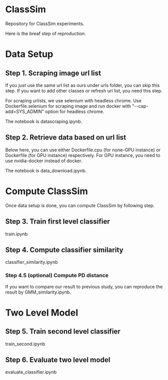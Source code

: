 # ClassSim
Repository for ClassSim experiments.

Here is the breaf step of reproduction.


# Data Setup

## Step 1. Scraping image url list


If you just use the same url list as ours under urls folder, you can skip this step.
If you want to add other classes or refresh url list, you need this step.

For scraping urlists, we use selenium with headless chrome.
Use Dockerfile.selenium for scraping image and run docker with "--cap-add=SYS_ADMIN" option for headless chrome.

The notebook is datascraping.ipynb.


## Step 2. Retrieve data based on url list

Below here, you can use either Dockerfile.cpu (for none-GPU instance) or Dockerfile (for GPU instance) respectively. For GPU instance, you need to use nvidia-docker instead of docker.

The notebook is data_download.ipynb.


# Compute ClassSim

Once data setup is done, you can compute ClassSim by following step.


## Step 3. Train first level classifier

train.ipynb


## Step 4. Compute classifier similarity

classifier_similarity.ipynb


### Step 4.5 (optional) Compute PD distance

If you want to compare our result to previous study, you can reproduce the result by GMM_similarity.ipynb.


# Two Level Model



## Step 5. Train second level classifier

train_second.ipynb


## Step 6. Evaluate two level model

evaluate_classifier.ipynb


